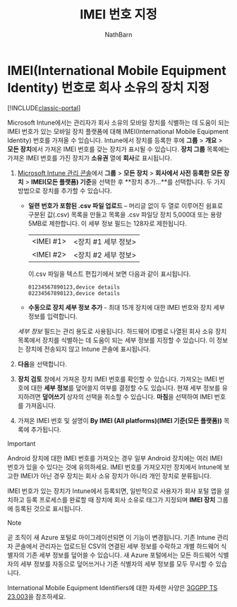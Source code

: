 ﻿---
title: "IMEI 번호 지정"
description: "Microsoft Intune에서는 관리자가 회사 소유의 모바일 장치를 식별하는 데 도움이 되는 모바일 장치 플랫폼용 IMEI 번호를 가져올 수 있습니다."
keywords: 
author: NathBarn
ms.author: nathbarn
manager: angrobe
ms.date: 03/22/2017
ms.topic: article
ms.prod: 
ms.service: microsoft-intune
ms.technology: 
ms.assetid: 1712bd39-562b-4409-9cec-155d5f4d8a39
ms.reviewer: dagerrit
ms.suite: ems
ms.custom: intune-classic
ms.openlocfilehash: d1ecc65dac893740b152aa743e6b32c5de5a3ec9
ms.sourcegitcommit: 34cfebfc1d8b81032f4d41869d74dda559e677e2
ms.translationtype: HT
ms.contentlocale: ko-KR
ms.lasthandoff: 07/01/2017
---
# <a name="specify-corporate-owned-devices-with-international-mobile-equipment-identity-imei-numbers"></a>IMEI(International Mobile Equipment Identity) 번호로 회사 소유의 장치 지정

[!INCLUDE[classic-portal](../includes/classic-portal.md)]

Microsoft Intune에서는 관리자가 회사 소유의 모바일 장치를 식별하는 데 도움이 되는 IMEI 번호가 있는 모바일 장치 플랫폼에 대해 IMEI(International Mobile Equipment Identity) 번호를 가져올 수 있습니다. Intune에서 장치를 등록한 후에 **그룹** > **개요** > **모든 장치**에서 가져온 IMEI 번호를 갖는 장치가 표시될 수 있습니다. **장치 그룹** 목록에는 가져온 IMEI 번호를 가진 장치가 **소유권** 열에 **회사**로 표시됩니다.

1. [Microsoft Intune 관리 콘솔](https://manage.microsoft.com)에서 **그룹** &gt; **모든 장치** &gt; **회사에서 사전 등록한 모든 장치** &gt; **IMEI(모든 플랫폼) 기준**을 선택한 후 **장치 추가...**를 선택합니다. 두 가지 방법으로 장치를 추가할 수 있습니다.

    -   **일련 번호가 포함된 .csv 파일 업로드** – 머리글 없이 두 열로 이루어진 쉼표로 구분된 값(.csv) 목록을 만들고 목록을 .csv 파일당 장치 5,000대 또는 용량 5MB로 제한합니다. 이 세부 정보 필드는 128자로 제한됩니다. 

        |||
        |-|-|
        |&lt;IMEI #1&gt;|&lt;장치 #1 세부 정보&gt;|
        |&lt;IMEI #2&gt;|&lt;장치 #2 세부 정보&gt;|
        이.csv 파일을 텍스트 편집기에서 보면 다음과 같이 표시됩니다.

        ```
        01234567890123,device details
        02234567890123,device details
        ```

    -   **수동으로 장치 세부 정보 추가** - 최대 15개 장치에 대한 IMEI 번호와 장치 세부 정보를 입력합니다.

   *세부 정보* 필드는 관리 용도로 사용됩니다. 하드웨어 ID별로 나열된 회사 소유 장치 목록에서 장치를 식별하는 데 도움이 되는 세부 정보를 지정할 수 있습니다. 이 정보는 장치에 전송되지 않고 Intune 콘솔에 표시됩니다.

2.   **다음**을 선택합니다.
3.  **장치 검토** 창에서 가져온 장치 IMEI 번호를 확인할 수 있습니다. 가져오는 IMEI 번호에 대한 **세부 정보**를 덮어쓸지 여부를 결정할 수도 있습니다. 현재 세부 정보를 유지하려면 **덮어쓰기** 상자의 선택을 취소할 수 있습니다. **마침**을 선택하여 IMEI 번호를 가져옵니다.
4.  가져온 IMEI 번호 및 설명이 **By IMEI (All platforms)(IMEI 기준(모든 플랫폼))** 목록에 추가됩니다.

> [!IMPORTANT]
> Android 장치에 대한 IMEI 번호를 가져오는 경우 일부 Android 장치에는 여러 IMEI 번호가 있을 수 있다는 것에 유의하세요. IMEI 번호를 가져오지만 장치에서 Intune에 보고한 IMEI가 아닌 경우 장치는 회사 소유 장치가 아니라 개인 장치로 분류됩니다.

IMEI 번호가 있는 장치가 Intune에서 등록되면, 일반적으로 사용자가 회사 포털 앱을 설치하고 등록 프로세스를 완료할 때 장치에 회사 소유로 태그가 지정되며 **IMEI 장치** 그룹에 등록된 것으로 표시됩니다.

>[!NOTE]
> 곧 조직이 새 Azure 포털로 마이그레이션되면 이 기능이 변경됩니다. 기존 Intune 관리자 콘솔에서 관리자는 업로드된 CSV의 연결된 세부 정보를 수락하고 개별 하드웨어 식별자의 기존 세부 정보를 덮어쓸 수 있습니다. 새 Azure 포털에서는 모든 하드웨어 식별자의 세부 정보를 자동으로 덮어쓰거나 기존 식별자의 세부 정보를 모두 무시할 수 있습니다.

International Mobile Equipment Identifiers에 대한 자세한 사양은 [3GGPP TS 23.003](https://portal.3gpp.org/desktopmodules/Specifications/SpecificationDetails.aspx?specificationId=729)을 참조하세요.
